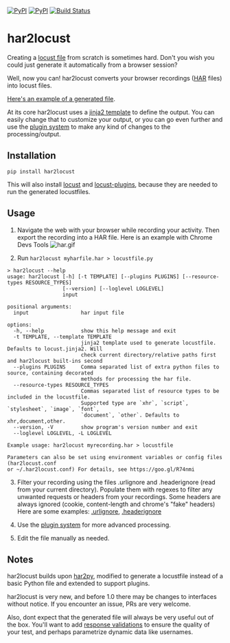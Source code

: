 [![PyPI](https://img.shields.io/pypi/v/har2locust.svg)](https://pypi.org/project/har2locust/)
[![PyPI](https://img.shields.io/pypi/pyversions/har2locust.svg)](https://pypi.org/project/har2locust/)
[![Build Status](https://github.com/SvenskaSpel/har2locust/workflows/Tests/badge.svg)](https://github.com/SvenskaSpel/har2locustlocust/actions?query=workflow%3ATests)

# har2locust

Creating a [locust file](https://docs.locust.io/en/stable/writing-a-locustfile.html) from scratch is sometimes hard. Don't you wish you could just generate it automatically from a browser session?

Well, now you can! har2locust converts your browser recordings ([HAR](https://en.wikipedia.org/wiki/HAR_(file_format)) files) into locust files.

[Here's an example of a generated file](https://github.com/SvenskaSpel/har2locust/tree/main/tests/outputs/reqres.in.py).

At its core har2locust uses a [jinja2 template](https://github.com/SvenskaSpel/har2locust/tree/main/har2locust/locust.jinja2) to define the output. You can easily change that to customize your output, or you can go even further and use the [plugin system](https://github.com/SvenskaSpel/har2locust/tree/main/har2locust/plugin.py) to make any kind of changes to the processing/output.

## Installation

`pip install har2locust`

This will also install [locust](https://github.com/locustio/locust/) and [locust-plugins](https://github.com/SvenskaSpel/locust-plugins/), because they are needed to run the generated locustfiles.

## Usage

1. Navigate the web with your browser while recording your activity. Then export the recording into a HAR file. Here is an example with Chrome Devs Tools
![har.gif](https://github.com/SvenskaSpel/har2locust/blob/main/har.gif?raw=true)

2. Run `har2locust myharfile.har > locustfile.py`

```
> har2locust --help
usage: har2locust [-h] [-t TEMPLATE] [--plugins PLUGINS] [--resource-types RESOURCE_TYPES]
                  [--version] [--loglevel LOGLEVEL]
                  input

positional arguments:
  input                 har input file

options:
  -h, --help            show this help message and exit
  -t TEMPLATE, --template TEMPLATE
                        jinja2 template used to generate locustfile. Defaults to locust.jinja2. Will
                        check current directory/relative paths first and har2locust built-ins second
  --plugins PLUGINS     Comma separated list of extra python files to source, containing decorated
                        methods for processing the har file.
  --resource-types RESOURCE_TYPES
                        Commas separated list of resource types to be included in the locustfile.
                        Supported type are `xhr`, `script`, `stylesheet`, `image`, `font`,
                        `document`, `other`. Defaults to xhr,document,other.
  --version, -V         show program's version number and exit
  --loglevel LOGLEVEL, -L LOGLEVEL

Example usage: har2locust myrecording.har > locustfile

Parameters can also be set using environment variables or config files (har2locust.conf
or ~/.har2locust.conf) For details, see https://goo.gl/R74nmi
```

3. Filter your recording using the files .urlignore and .headerignore (read from your current directory).
Populate them with regexes to filter any unwanted requests or headers from your recordings. 
Some headers are always ignored (cookie, content-length and chrome's "fake" headers)
Here are some examples: [.urlignore](https://github.com/SvenskaSpel/har2locust/tree/main/.urlignore), 
[.headerignore](https://github.com/SvenskaSpel/har2locust/tree/main/.headerignore)

4. Use the [plugin system](https://github.com/SvenskaSpel/har2locust/tree/main/har2locust/plugin.py) 
for more advanced processing.

5. Edit the file manually as needed.

## Notes

har2locust builds upon [har2py](https://github.com/S1M0N38/har2py), modified to generate a locustfile 
instead of a basic Python file and extended to support plugins.

har2locust is very new, and before 1.0 there may be changes to interfaces without notice. If you encounter an issue, PRs are very welcome.

Also, dont expect that the generated file will always be very useful out of the box. You'll want to add [response validations](https://docs.locust.io/en/stable/writing-a-locustfile.html#validating-responses) to ensure the quality of your test, and perhaps parametrize dynamic data like usernames.
